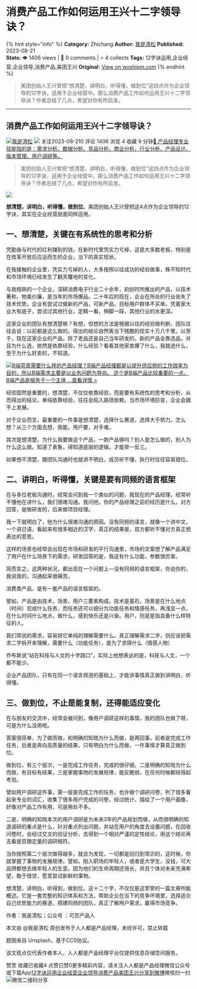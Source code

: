 # 消费产品工作如何运用王兴十二字领导诀？
{% hint style="info" %}
**Category:** Zhichang
**Author:** [我是清松](https://www.woshipm.com/u/1266784)
**Published:** 2023-08-21  
**Stats:** 👁️ 1406 views | 💬 0 comments | ⭐ 4 collects
**Tags:** 12字诀运用,企业经营,企业领导,消费产品,美团王兴
**Original:** [View on woshipm.com](https://www.woshipm.com/zhichang/5888822.html)
{% endhint %}
> 美团创始人王兴曾把“想清楚，讲明白，听得懂，做到位”这四点作为企业领导的12字诀，适用于企业经营中。那么消费产品工作如何运用王兴十二字领导诀？作者总结了几点，希望对你有所启发。

---

## 消费产品工作如何运用王兴十二字领导诀？

[![](https://static.woshipm.com/pmapp_avatar_20240319100049_2771.jpeg?imageView2/1/w/72/h/72/q/100)](https://www.woshipm.com/u/1266784)[我是清松](https://www.woshipm.com/u/1266784) ![](https://static.woshipm.com/tag/1101_1@2x.png) 关注2023-08-210 评论 1406 浏览 4 收藏 9 分钟[🔗 产品经理专业技能指的是：需求分析、数据分析、竞品分析、商业分析、行业分析、产品设计、版本管理、用户调研等。](https://ke.qidianla.com/courses/90pm)

> 美团创始人王兴曾把“想清楚，讲明白，听得懂，做到位”这四点作为企业领导的12字诀，适用于企业经营中。那么消费产品工作如何运用王兴十二字领导诀？作者总结了几点，希望对你有所启发。

![](https://image.woshipm.com/2023/04/14/899b1896-da9e-11ed-9b82-00163e0b5ff3.png)

**想清楚，讲明白，听得懂，做到位**。美团创始人王兴曾把这4点作为企业领导的12字诀，其实在企业经营层面同样适用。

## 一、想清楚，关键在有系统性的思考和分析

凭勤奋与时代的红利赚到的钱，在新时代里凭实力亏掉，这是大多数老板，特别是在改革开放后应运而生的企业，当下的真实现状。

在我接触的企业里，凭实力亏掉的人，大多按照以往成功的经验做事，殊不知时代和市场环境已经发生了翻天覆地的变化。

与我相熟的一个企业，深耕消费电子行业二十余年，初创时所推出的产品，以技术著称，物美价廉，是当年的市场爆品。二十年后的现在，企业在所处的行业丧失了技术优势。企业有尝试过做新的产品，可新产品，目标用户群体不买单。凭着家大业大有底子，尝试过其他行业，定睛一看，伸脚一踩，其他行业的水更深。

这家企业的团队有想清楚嘛？有想，但想的方法是根据以往的经验做判断，团队往往会说：以前都是这么做的。得出的结论自然离当下残酷的现实十万八千里。以至于，现在这家企业的产品，除了老品还是自己当年研发的，新的产品全靠选品，并且为什么选，依然是依靠经验，什么经验？看看其他家卖爆了什么，我就选什么，至于为什么好卖的，不知道。

[![](https://image.woshipm.com/2023/08/02/f7cafd68-30e3-11ee-9da3-00163e0b5ff3.png)B端究竟需要什么样的产品经理？B端产品经理都是以提升供应侧的工作效率为目的，所以B端需求主要是以业务问题为导向。 这个是B端产品比较重要的一点，B端产品是服务于一个主体 ...查看详情 >](https://ke.qidianla.com/courses/bcpm)

经验固然是重要的，想清楚，不仅仅依靠经验，而是要有系统性的思考和分析，从而得出的结论。单纯依靠经验，往往会陷入路径依赖，当市场环境巨变，企业会跟不上发展。

对于企业而言，最重要的一件事是想清楚，选择什么赛道，选择大于努力。怎么想？从三个方面去想，我能，用户要，对手难。

其次是想清楚，为什么我要做这个产品，一款产品够吗？别人是怎么做的，别人为什么这么做。知道了表象，得知道底层的逻辑，才能举一反三。

如果想不清楚，跟团队沟通时也就讲不明白，成员听不懂，执行时往往容易错位。

## 二、讲明白，听得懂，关键是要有同频的语言框架

在与多位老板沟通时，经常会问到我一个类似的问题，我现在的产品经理，经常听不懂他在讲什么，我们很难沟通。我问他，你的产品经理之前的经历是什么，对方回答，是做研发的，后来做项目经理。

我一下就明白了，他为什么很难沟通的原因。没有同频的语言，就像一个讲中文，一个讲日语，看起来有很多相近的汉字，真正的结果是，双方都听不懂对方真正想表达的意思。

这样的场景也经常会出现在市场和研发的平行沟通里，市场的文案想了解产品满足了用户在什么场景下的需求，研发回答的是，我这有什么功能，参数很厉害。

简而言之，这两种状况，都出现在一个问题上—没有同频的语言框架，你说你的，我说我的，沟通起来很痛苦。

消费类产品，是有一套产品的语言框架的。

譬如，产品是由技术，场景，用户三要素构成。技术是基石，场景是在什么地点（时间）完成什么任务，而任务还可以细分为功能任务和情感任务，再浅显一点，在什么时间什么地点，做什么，感到快乐还是兴奋。用户，则是是指具备什么样特征的人。

我们常说的需求，容易把它单纯的理解需要什么。真正理解需求二字，则应该把需求二字拆开来理解，需要什么（功能任务），是为了求得什么（情感人物）

乔布斯说“站在科技与人文的十字路口”，实际上他想表达的是，科技与人文，一个都不能少。

企业产品团队，只有在同一个语言频道的基础上，才能讲事情真正做到讲明白，听得懂。

## 三、做到位，不止是能复制，还得能适应变化

在与朋友的交流中，经常会被问到，像用户调研这样的事情，我的团队也做了呀，可是为什么没用呢。

答案很简单，为了做而做，和明确的知晓为什么而做，是两回事。前者是完成工作任务，后者是奔向高质量的结果。只有明白为什么而做，一件事情才算真正做到位。

做到位，有三个层次，一是完成工作任务，完成的很仔细，二是明确的知晓为什么而做，有目标有结果，三是掌握事物的发展规律，能反脆弱，在任何时候都经得起考验。

譬如用户调研这件事，第一层是完成工作的任务，也许做个调研问卷，列了很多看起来专业的词汇，收集了很多用户完成的问卷，经过统计，描绘了一个用户画像，好像对产品工作有用，可是用处不多。

二是，明确的知晓本次的用户调研是为未来3年的产品规划而做，从而很明确的知道调研的重点是什么，针对重点列出问题，并站在用户的角度去设置问题，在回收问卷时，会经过交叉的验证分析，去得到一个相对严谨的定性结论，用这个结论再去看是否跟定量的调研相符。

当你按照第二个层次做得越多，就会为发现，一切都是回归到常识的，这时候，你就掌握了事物的发展规律。譬如，刚入职场的年轻人，或者是大学生，没钱，可大品牌都想去做年轻人的生意。因为他们的生命周期还很长，并且个体对未来充满希望，敢于借贷，愿意尝试新鲜的事物。

想清楚，讲明白，听得到，做到位，这十二个字，不仅仅是这寥寥的一篇文章所能概述。它是一套完整的知识体系和方法，帮助企业在当下的竞争环境里，选择适合自己优势能力的赛道，搭建同频的团队，真正了解用户需求，赢得市场竞争。

作者：我是清松；公众号 ：可否产品人

本文由 @我是清松 原创发布于人人都是产品经理，未经许可，禁止转载

题图来自 Unsplash，基于CC0协议。

该文观点仅代表作者本人，人人都是产品经理平台仅提供信息存储空间服务。

赞赏 收藏已收藏4 点赞已赞0更多精彩内容，请关注人人都是产品经理微信公众号或下载App[12字诀运用](https://www.woshipm.com/tag/12%e5%ad%97%e8%af%80%e8%bf%90%e7%94%a8)[企业经营](https://www.woshipm.com/tag/%e4%bc%81%e4%b8%9a%e7%bb%8f%e8%90%a5)[企业领导](https://www.woshipm.com/tag/%e4%bc%81%e4%b8%9a%e9%a2%86%e5%af%bc)[消费产品](https://www.woshipm.com/tag/%e6%b6%88%e8%b4%b9%e4%ba%a7%e5%93%81)[美团王兴](https://www.woshipm.com/tag/%e7%be%8e%e5%9b%a2%e7%8e%8b%e5%85%b4)[分享到微博](https://service.weibo.com/share/share.php?appkey=2775287854&title=消费产品工作如何运用王兴十二字领导诀？&url=https://www.woshipm.com/zhichang/5888822.html&pic=https://image.woshipm.com/2023/04/14/899b1896-da9e-11ed-9b82-00163e0b5ff3.png)微信扫一扫![微信二维码](https://api.pwmqr.com/qrcode/create/?url=https://www.woshipm.com/zhichang/5888822.html)分享